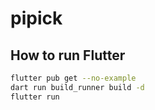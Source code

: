# pipick


## How to run Flutter
```bash
flutter pub get --no-example
dart run build_runner build -d
flutter run
```
